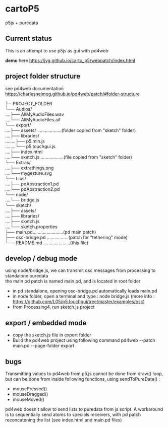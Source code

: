 # cartoP5
p5js + puredata 

## Current status
This is an attempt to use p5js as gui with pd4web 

**demo** here https://jyg.github.io/carto_p5/webpatch/index.html

## project folder structure

see pd4web documentation 
https://charlesneimog.github.io/pd4web/patch/#folder-structure

├─ PROJECT_FOLDER    
└── Audios/    
....├── AllMyAudioFiles.wav    
....└── AllMyAudioFiles.aif    
└── export/    
....├── assets/	...................(folder copied from "sketch" folder)   
....├── libraries/    
........├── p5.min.js    
........└── p5.touchgui.js    
....├── index.html    
....└── sketch.js	..................(file copied from "sketch" folder)    
└── Extras/		       
....├── extrathings.png		       
....└── mygesture.svg		       
└── Libs/		       
....├── pdAbstraction1.pd		       
....└── pdAbstraction2.pd		       
└── node/		       
....└── bridge.js 	 	       
└── sketch/		       
....├── assets/		       
....├── libraries/		       
....├── sketch.js		       	       
....└── sketch.properties		       
├── main.pd........................(pd main patch)       
├── osc-bridge.pd	.................(patch for "tethering" mode)		       
└──	README.md	.....................(this file)		       



## develop / debug mode
using node/bridge.js, we can transmit osc messages from processing to standalone puredata              
the main pd patch is named main.pd, and is located in root folder           

* in pd standalone, opening osc-bridge.pd automatically loads main.pd
* in node folder, open a terminal and type : node bridge.js (more info : https://github.com/L05/p5.touchgui/tree/master/examples/osc)
* from Processing4, run sketch.js project

## export / embedded mode
* copy the sketch.js file in export folder
* Build the pd4web project using following command
pd4web --patch main.pd  --page-folder export

## bugs

Transmitting values to pd4web from p5.js cannot be done from draw() loop, but can be done from inside following functions, using sendToPureData()  :
* mousePressed()
* mouseDragged()
* mouseMoved()
  
pd4web doesn't allow to send lists to puredata from js script. A workaround is to sequentially send atoms to specials receivers, with pd patch reconcatening the list (see index.html and main.pd files)

